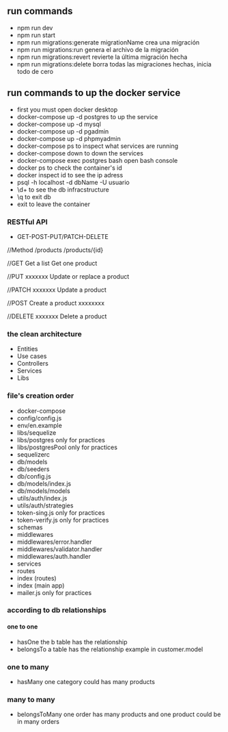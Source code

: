 ## run commands
 - npm run dev
 - npm run start
 - npm run migrations:generate migrationName  crea una migración
 - npm run migrations:run   genera el archivo de la migración
 - npm run migrations:revert   revierte la última migración hecha
 - npm run migrations:delete  borra todas las migraciones hechas, inicia todo de cero

## run commands to up the docker service
- first you must open docker desktop
- docker-compose up -d postgres  to up the service
- docker-compose up -d mysql
- docker-compose up -d pgadmin
- docker-compose up -d phpmyadmin 
- docker-compose ps  to inspect what services are running
- docker-compose down to down the services
- docker-compose exec postgres bash   open bash console
- docker ps to check the container's id
-  docker inspect id to see the ip adress
- psql -h localhost -d dbName -U usuario
- \d+ to see the db infracstructure
- \q to exit db
- exit to leave the container


### RESTful API
 
- GET-POST-PUT/PATCH-DELETE


//Method     /products      /products/{id}


//GET        Get a list      Get one product


//PUT         xxxxxxx        Update or replace a product


//PATCH       xxxxxxx        Update a product


//POST      Create a product  xxxxxxxx


//DELETE      xxxxxxx        Delete a product


### the clean architecture

- Entities
- Use cases
- Controllers
- Services
- Libs



### file's creation order
- docker-compose
- config/config.js
- env/en.example
- libs/sequelize
- libs/postgres  only for practices
- libs/postgresPool  only for practices
- sequelizerc
- db/models
- db/seeders
- db/config.js
- db/models/index.js
- db/models/models
- utils/auth/index.js
- utils/auth/strategies
- token-sing.js    only for practices
- token-verify.js   only for practices
- schemas
- middlewares
- middlewares/error.handler 
- middlewares/validator.handler 
- middlewares/auth.handler   
- services
- routes
- index (routes)
- index (main app)
- mailer.js only for practices



### according to db relationships


 #### one to one


  - hasOne the b table has the relationship 
  - belongsTo a table has the relationship example in customer.model 

 ### one to many


 - hasMany one category could has many products

 ### many to many

 - belongsToMany one order has many products and one product could be in many orders
